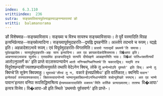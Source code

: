 ```yaml
---
index:  6.3.110
vrittiindex:  236
sutra:  सङ्ख्याविसायपूर्वस्याह्नस्याऽहनन्यतरस्यां ङो
vritti:  balamanorama 
---
```


ङौ विशेषमाह--सङ्ख्याविसाय। सङ्ख्या च विश्च सायश्च सङ्ख्याविसायाः। ते पूर्वे यस्मादिति विग्रह इत्यभिप्रेत्याह--सङ्ख्येत्यादिना। सङ्ख्यापूर्वमुदाहरति--द्व्यह्नि द्व्यहनीति। अल्लोपे तदभावे च रूपम्। व्द्यह्ने इति। अहन्नादेशाऽभावे रूपम्। एवं विपूर्वमुदाहरति-विगतमिति। `प्रादयो गताद्यर्थे प्रथमये'ति समासः। पूर्ववदह्नादेशः। सायपूर्वमुदाहरति-अहः साय इत्यादिना। अत एव ज्ञापकादेकदेशिसमासः। वि�आपा इति। आबन्तत्वाऽभावान्न सुलोपः। एतदर्थमेव हल्ङ्यादिसूत्रे सत्यपि दीर्घग्रहणे आब्ग्रहणमिति भावः। वि�आं पाति=रक्षतीत्यर्थे `आतोऽनुपसर्गे कः' इति प्राप्ते वाऽसरूपन्यायेन `आतो मनिन्क्वनिब्वनिपश्चे'ति चकाराद्विच्। यद्यपि तत्र `विदुपेश्छन्दसी'त्यतश्छन्दसीत्यनुवर्तते तथापि वेदेऽनेन क्विच्, लोके तु `अन्येभ्योऽपि दृश्यते' इति विच्। अन्ये तु `क्विप्चे'ति सूत्रेण क्विपमाहुः। `घुमास्थे'तीत्त्वं तु न, `वकारे ईत्त्वप्रतिषेधः' इति वार्तिकात्। क्वनिपि `पावान' इत्येतदर्थं तस्यावश्यकत्वात्। क्विपस्त्वादन्तेभ्यो भाष्यानुक्तक्विब्भ्योऽनभिधानमेवेति शब्देन्दुशेखरे स्पष्टम्। अत एव भाष्ये `पावान'इत्य्तर वनिपा रूपसिद्धिमाश्रित्य `ईत्त्वमवकारादाविति वक्तव्य'मिति वार्तिकं प्रत्याख्यातम्। ततश्च `वि�आपाः' इत्यत्र विजेव। वि�आपा-औ इति स्थिते `प्रथमयोः पूर्वसवर्णः' इति प्राप्ते-।

